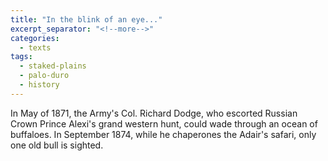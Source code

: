 ```yaml
---
title: "In the blink of an eye..."
excerpt_separator: "<!--more-->"
categories:
  - texts
tags:
  - staked-plains
  - palo-duro
  - history
---
```

In May of 1871, the Army's Col. Richard Dodge, who escorted Russian Crown Prince Alexi's grand western hunt, could wade through an ocean of buffaloes. In September 1874, while he chaperones the Adair's safari, only one old bull is sighted.
